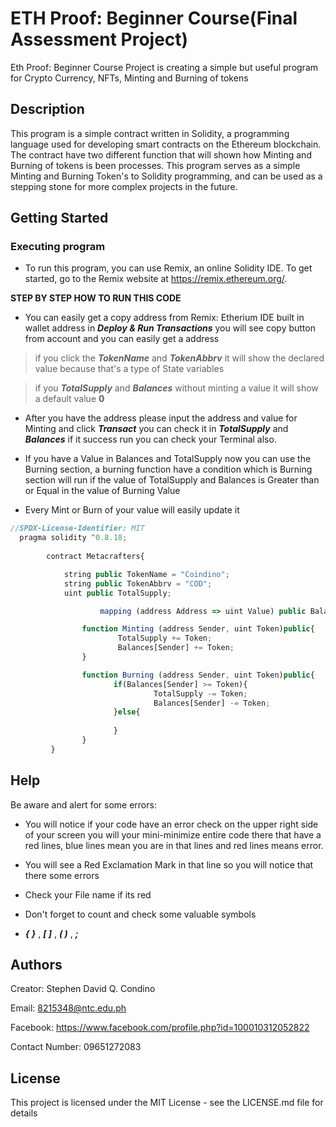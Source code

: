 # ETH Proof: Beginner Course(Final Assessment Project)

Eth Proof: Beginner Course Project is creating a simple but useful program for Crypto Currency, NFTs, Minting and Burning of tokens

## Description

This program is a simple contract written in Solidity, a programming language used for developing smart contracts on the Ethereum blockchain. The contract have two different function that will shown how Minting and Burning of tokens is been processes. This program serves as a simple Minting and Burning Token's to Solidity programming, and can be used as a stepping stone for more complex projects in the future.

## Getting Started

### Executing program

* To run this program, you can use Remix, an online Solidity IDE. To get started, go to the Remix website at https://remix.ethereum.org/.

**STEP BY STEP HOW TO RUN THIS CODE**
* You can easily get a copy address from Remix: Etherium IDE built in wallet address in **_Deploy & Run Transactions_** you will see copy button from account and you can easily get a address

> if you click the **_TokenName_** and **_TokenAbbrv_** it will show the declared value because that's a type of State variables 

> if you **_TotalSupply_** and **_Balances_** without minting a value it will show a default value **0** 

* After you have the address please input the address and value for Minting and click **_Transact_** you can check it in **_TotalSupply_** and **_Balances_** if it success run you can check your Terminal also.

* If you have a Value in Balances and TotalSupply now you can use the Burning section, a burning function have a condition which is Burning section will run if the value of TotalSupply and Balances is Greater than or Equal in the value of Burning Value

* Every Mint or Burn of your value will easily update it

```javascript
//SPDX-License-Identifier: MIT
  pragma solidity ^0.8.18;
        
        contract Metacrafters{

            string public TokenName = "Coindino";
            string public TokenAbbrv = "COD";
            uint public TotalSupply;

                    mapping (address Address => uint Value) public Balances;

                function Minting (address Sender, uint Token)public{
                        TotalSupply += Token;
                        Balances[Sender] += Token;
                }

                function Burning (address Sender, uint Token)public{
                       if(Balances[Sender] >= Token){
                                TotalSupply -= Token;
                                Balances[Sender] -= Token;
                       }else{
                              
                       }
                }
         }
```

## Help

Be aware and alert for some errors: 

* You will notice if your code have an error check on the upper right side of your screen you will your mini-minimize entire code there that have a red lines, blue lines mean you are in that lines and red lines means error.

* You will see a Red Exclamation Mark in that line so you will notice that there some errors

* Check your File name if its red

* Don't forget to count and check some valuable symbols
* **_{  }_** , **_[ ]_** , **_( )_** , **_;_**


## Authors

Creator: Stephen David Q. Condino 

Email: 8215348@ntc.edu.ph

Facebook: https://www.facebook.com/profile.php?id=100010312052822

Contact Number: 09651272083


## License

This project is licensed under the MIT License - see the LICENSE.md file for details
